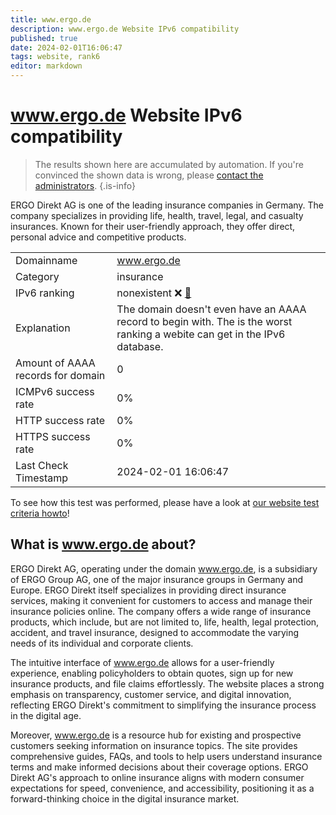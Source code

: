 ```yaml
---
title: www.ergo.de
description: www.ergo.de Website IPv6 compatibility
published: true
date: 2024-02-01T16:06:47
tags: website, rank6
editor: markdown
---
```


# www.ergo.de Website IPv6 compatibility

> The results shown here are accumulated by automation. If you're convinced the shown data is wrong, please [contact the administrators](/howto/chat). 
{.is-info}

ERGO Direkt AG is one of the leading insurance companies in Germany. The company specializes in providing life, health, travel, legal, and casualty insurances. Known for their user-friendly approach, they offer direct, personal advice and competitive products.


|   |   |
| - | - |
| Domainname | www.ergo.de
| Category | insurance |
| IPv6 ranking | nonexistent :x: [🔗](/howto/ranking) |
| Explanation | The domain doesn't even have an AAAA record to begin with. The is the worst ranking a webite can get in the IPv6 database. |
| Amount of AAAA records for domain | 0 |
| ICMPv6 success rate | 0%|
| HTTP success rate | 0% |
| HTTPS success rate | 0% |
| Last Check Timestamp | 2024-02-01 16:06:47 |

To see how this test was performed, please have a look at [our website test criteria howto](/howto/testcriteria/website)!


## What is www.ergo.de about?
ERGO Direkt AG, operating under the domain www.ergo.de, is a subsidiary of ERGO Group AG, one of the major insurance groups in Germany and Europe. ERGO Direkt itself specializes in providing direct insurance services, making it convenient for customers to access and manage their insurance policies online. The company offers a wide range of insurance products, which include, but are not limited to, life, health, legal protection, accident, and travel insurance, designed to accommodate the varying needs of its individual and corporate clients.

The intuitive interface of www.ergo.de allows for a user-friendly experience, enabling policyholders to obtain quotes, sign up for new insurance products, and file claims effortlessly. The website places a strong emphasis on transparency, customer service, and digital innovation, reflecting ERGO Direkt's commitment to simplifying the insurance process in the digital age.

Moreover, www.ergo.de is a resource hub for existing and prospective customers seeking information on insurance topics. The site provides comprehensive guides, FAQs, and tools to help users understand insurance terms and make informed decisions about their coverage options. ERGO Direkt AG's approach to online insurance aligns with modern consumer expectations for speed, convenience, and accessibility, positioning it as a forward-thinking choice in the digital insurance market.


